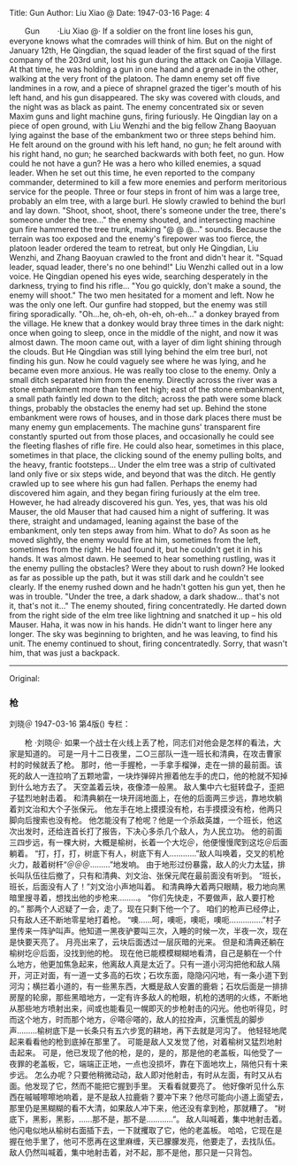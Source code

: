 Title: Gun
Author: Liu Xiao @
Date: 1947-03-16
Page: 4

　　Gun
　　·Liu Xiao @·
    If a soldier on the front line loses his gun, everyone knows what the comrades will think of him.
    But on the night of January 12th, He Qingdian, the squad leader of the first squad of the first company of the 203rd unit, lost his gun during the attack on Caojia Village.
    At that time, he was holding a gun in one hand and a grenade in the other, walking at the very front of the platoon. The damn enemy set off five landmines in a row, and a piece of shrapnel grazed the tiger's mouth of his left hand, and his gun disappeared.
    The sky was covered with clouds, and the night was as black as paint.
    The enemy concentrated six or seven Maxim guns and light machine guns, firing furiously.
    He Qingdian lay on a piece of open ground, with Liu Wenzhi and the big fellow Zhang Baoyuan lying against the base of the embankment two or three steps behind him.
    He felt around on the ground with his left hand, no gun; he felt around with his right hand, no gun; he searched backwards with both feet, no gun.
    How could he not have a gun? He was a hero who killed enemies, a squad leader. When he set out this time, he even reported to the company commander, determined to kill a few more enemies and perform meritorious service for the people.
    Three or four steps in front of him was a large tree, probably an elm tree, with a large burl. He slowly crawled to behind the burl and lay down.
    "Shoot, shoot, shoot, there's someone under the tree, there's someone under the tree..." the enemy shouted, and intersecting machine gun fire hammered the tree trunk, making "@ @ @..." sounds.
    Because the terrain was too exposed and the enemy's firepower was too fierce, the platoon leader ordered the team to retreat, but only He Qingdian, Liu Wenzhi, and Zhang Baoyuan crawled to the front and didn't hear it.
    "Squad leader, squad leader, there's no one behind!" Liu Wenzhi called out in a low voice.
    He Qingdian opened his eyes wide, searching desperately in the darkness, trying to find his rifle…
    "You go quickly, don't make a sound, the enemy will shoot."
    The two men hesitated for a moment and left. Now he was the only one left.
    Our gunfire had stopped, but the enemy was still firing sporadically.
    "Oh...he, oh-eh, oh-eh, oh-eh..." a donkey brayed from the village. He knew that a donkey would bray three times in the dark night: once when going to sleep, once in the middle of the night, and now it was almost dawn.
    The moon came out, with a layer of dim light shining through the clouds.
    But He Qingdian was still lying behind the elm tree burl, not finding his gun.
    Now he could vaguely see where he was lying, and he became even more anxious. He was really too close to the enemy. Only a small ditch separated him from the enemy. Directly across the river was a stone embankment more than ten feet high; east of the stone embankment, a small path faintly led down to the ditch; across the path were some black things, probably the obstacles the enemy had set up. Behind the stone embankment were rows of houses, and in those dark places there must be many enemy gun emplacements. The machine guns' transparent fire constantly spurted out from those places, and occasionally he could see the fleeting flashes of rifle fire. He could also hear, sometimes in this place, sometimes in that place, the clicking sound of the enemy pulling bolts, and the heavy, frantic footsteps… Under the elm tree was a strip of cultivated land only five or six steps wide, and beyond that was the ditch.
    He gently crawled up to see where his gun had fallen.
    Perhaps the enemy had discovered him again, and they began firing furiously at the elm tree.
    However, he had already discovered his gun. Yes, yes, that was his old Mauser, the old Mauser that had caused him a night of suffering. It was there, straight and undamaged, leaning against the base of the embankment, only ten steps away from him.
    What to do? As soon as he moved slightly, the enemy would fire at him, sometimes from the left, sometimes from the right. He had found it, but he couldn't get it in his hands.
    It was almost dawn.
    He seemed to hear something rustling, was it the enemy pulling the obstacles? Were they about to rush down? He looked as far as possible up the path, but it was still dark and he couldn't see clearly. If the enemy rushed down and he hadn't gotten his gun yet, then he was in trouble.
    "Under the tree, a dark shadow, a dark shadow... that's not it, that's not it..."
    The enemy shouted, firing concentratedly.
    He darted down from the right side of the elm tree like lightning and snatched it up – his old Mauser.
    Haha, it was now in his hands. He didn't want to linger here any longer. The sky was beginning to brighten, and he was leaving, to find his unit.
    The enemy continued to shout, firing concentratedly. Sorry, that wasn't him, that was just a backpack.



<hr /> 

Original: 


### 枪
刘晓＠
1947-03-16
第4版()
专栏：

　　枪
    ·刘晓＠·
    如果一个战士在火线上丢了枪，同志们对他会是怎样的看法，大家是知道的。
    可是一月十二日夜里，二○三部队一连一班长和清典，在攻击曹家村的时候就丢了枪。
    那时，他一手握枪，一手拿手榴弹，走在一排的最前面。该死的敌人一连拉响了五颗地雷，一块炸弹碎片擦着他左手的虎口，他的枪就不知掉到什么地方去了。
    天空盖着云块，夜像漆一般黑。
    敌人集中六七挺转盘子，歪把子猛烈地射击着。
    和清典躺在一块开阔地面上，在他的后面两三步远，靠地坎躺着刘文治和大个子张保元。
    他左手在地上摸摸没有枪，右手摸摸没有枪，他两只脚向后搜索也没有枪。
    他怎能没有了枪呢？他是一个杀敌英雄，一个班长，他这次出发时，还给连首长打了报告，下决心多杀几个敌人，为人民立功。
    他的前面三四步远，有一棵大树，大概是榆树，长着一个大圪＠，他便慢慢爬到这圪＠后面躺着。
    “打，打，打，树底下有人，树底下有人…………”敌人叫唤着，交叉的机枪火力，敲着树杆“＠＠＠………”地发响。
    由于地形过份暴露，敌人的火力太猛，排长叫队伍往后撤了，只有和清典、刘文治、张保元爬在最前面没有听到。
    “班长，班长，后面没有人了！”刘文治小声地叫着。
    和清典睁大着两只眼睛，极力地向黑暗里搜寻着，想找出他的步枪来………。
    “你们先快走，不要做声，敌人要打枪的。”
    那两个人迟疑了一会，走了。现在只剩下他一个了。
    咱们的枪声已经停止，只有敌人还不断地零星地打着枪。
    “噢……呵，噢呃，噢呃，噢呃……………”村子里传来一阵驴叫声。他知道一黑夜驴要叫三次，入睡的时候一次，半夜一次，现在是快要天亮了。
    月亮出来了，云块后面透过一层灰暗的光来。
    但是和清典还躺在榆树圪＠后面，没找到他的枪。
    现在他已能模模糊糊地看清，自己是躺在一个什么地方，他更加焦急起来，他离敌人真是太近了。只有一道小河沟把他和敌人隔开，河正对面，有一道一丈多高的石坎；石坎东面，隐隐闪闪地，有一条小道下到河沟；横拦着小道的，有一些黑东西，大概是敌人安置的鹿砦；石坎后面是一排排房屋的轮廓，那些黑暗地方，一定有许多敌人的枪眼，机枪的透明的火练，不断地从那些地方喷射出来，间或也能看见一幌即灭的步枪射击的闪光。他也听得见，时而这个地方，时而那个地方，＠嗒＠嗒的，敌人的拉拴声，沉重慌乱的脚步声………榆树底下是一长条只有五六步宽的耕地，再下去就是河沟了。
    他轻轻地爬起来看看他的枪到底掉在那里了。
    可能是敌人又发觉了他，对着榆树又猛烈地射击起来。
    可是，他已发现了他的枪，是的，是的，那是他的老盖板，叫他受了一夜罪的老盖板，它，端端正正地，一点也没损坏，靠在下面地坎上，隔他只有十来步远。
    怎么办呢？只要他稍微动动，敌人即对他射击，有时从左面，有时又从右面。他发现了它，然而不能把它握到手里。
    天看看就要亮了。
    他好像听见什么东西在嘁嘁嚓嚓地响着，是不是敌人拉鹿砦？要冲下来？他尽可能向小道上面望去，那里仍是黑糊糊的看不大清，如果敌人冲下来，他还没有拿到枪，那就糟了。
    “树底下，黑影，黑影，……那不是，那不是…………”。
    敌人叫喊着，集中地射击着。
    他闪电似地从榆树右面插下去，一下就攫取了它，他的老盖板。
    哈哈，它现在是握在他手里了，他可不愿再在这里麻缠，天已朦朦发亮，他要走了，去找队伍。
    敌人仍然叫喊着，集中地射击着，对不起，那不是他，那只是一只背包。
